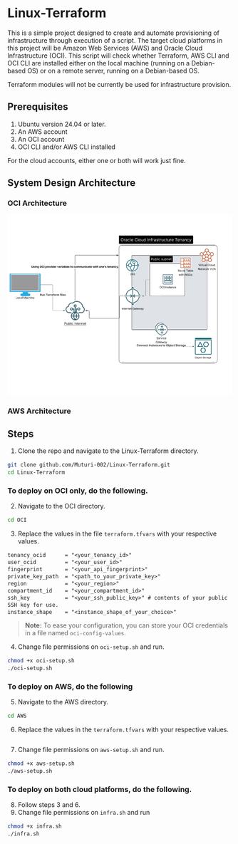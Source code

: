 # Linux-Terraform
This is a simple project designed to create and automate provisioning of infrastructure through execution of a script. The target cloud platforms in this project will be Amazon Web Services (AWS) and Oracle Cloud Infrastructure (OCI). This script will check whether Terraform, AWS CLI and OCI CLI are installed either on the local machine (running on a Debian-based OS) or on a remote server, running on a Debian-based OS.

Terraform modules will not be currently be used for infrastructure provision.

## Prerequisites
1. Ubuntu version 24.04 or later.
2. An AWS account
3. An OCI account
4. OCI CLI and/or AWS CLI installed

For the cloud accounts, either one or both will work just fine.

## System Design Architecture

### OCI Architecture

![OCI Architecture](<OCI Design Architecture.png>)

### AWS Architecture

## Steps
1. Clone the repo and navigate to the Linux-Terraform directory.
```bash
git clone github.com/Muturi-002/Linux-Terraform.git
cd Linux-Terraform
```
### To deploy on OCI only, do the following.
2. Navigate to the OCI directory.
```bash
cd OCI
```
3. Replace the values in the file `terraform.tfvars` with your respective values.
```hcl
tenancy_ocid      = "<your_tenancy_id>"
user_ocid         = "<your_user_id>"
fingerprint       = "<your_api_fingerprint>"
private_key_path  = "<path_to_your_private_key>"
region            = "<your_region>"
compartment_id    = "<your_compartment_id>"
ssh_key           = "<your_ssh_public_key>" # contents of your public SSH key for use.
instance_shape    = "<instance_shape_of_your_choice>"
```
> **Note:** To ease your configuration, you can store your OCI credentials in a file named `oci-config-values`.

4. Change file permissions on `oci-setup.sh` and run.
```bash
chmod +x oci-setup.sh
./oci-setup.sh
```
### To deploy on AWS, do the following
5. Navigate to the AWS directory.
```bash
cd AWS
```
6. Replace the values in the `terraform.tfvars` with your respective values.
```hcl

```
7. Change file permissions on `aws-setup.sh` and run.
```bash
chmod +x aws-setup.sh
./aws-setup.sh
```
### To deploy on both cloud platforms, do the following.
8. Follow steps 3 and 6.
9. Change file permissions on `infra.sh` and run
```bash 
chmod +x infra.sh
./infra.sh
```
